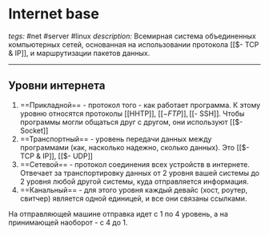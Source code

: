 # Internet base
*tegs:* #net #server #linux
*description:* Всемирная система объединенных компьютерных сетей, основанная на использовании протокола [[$- TCP & IP]], и маршрутизации пакетов данных.

---
## Уровни интернета
1. ==Прикладной== - протокол того - как работает программа. К этому уровню относятся протоколы [[HHTP]], [[$- FTP]], [[$- SSH]]. Чтобы программы могли общаться друг с другом, они используют [[$- Socket]]
2. ==Транспортный== - уровень передачи данных между программами (как, насколько надежно, сколько данных). Это [[$- TCP & IP]], [[$- UDP]]
3. ==Сетевой== - протокол соединения всех устройств в интернете. Отвечает за транспортировку данных от 2 уровня вашей системы до 2 уровня любой другой системы, куда отправляется информация.
4. ==Канальный== - для этого уровня каждый девайс (хост, роутер, свитчер) является одной единицей, и все они связаны ссылками.

На отправляющей машине отправка идет с 1 по 4 уровень, а на принимающей наоборот - с 4 до 1.